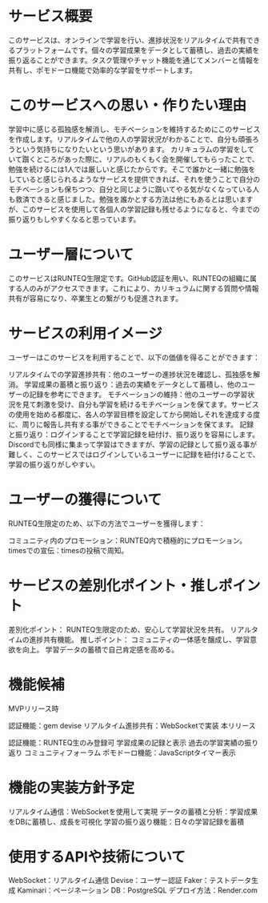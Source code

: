 # サービス概要
このサービスは、オンラインで学習を行い、進捗状況をリアルタイムで共有できるプラットフォームです。個々の学習成果をデータとして蓄積し、過去の実績を振り返ることができます。タスク管理やチャット機能を通じてメンバーと情報を共有し、ポモドーロ機能で効率的な学習をサポートします。

# このサービスへの思い・作りたい理由
学習中に感じる孤独感を解消し、モチベーションを維持するためにこのサービスを作成します。リアルタイムで他の人の学習状況がわかることで、自分も頑張ろうという気持ちになりたいという思いがあります。
カリキュラムの学習をしていて躓くところがあった際に、リアルのもくもく会を開催してもらったことで、勉強を続けるには1人では厳しいと感じたからです。そこで誰かと一緒に勉強をしていると感じられるようなサービスを提供できれば、それを使うことで自分のモチベーションも保ちつつ、自分と同じように躓いてやる気がなくなっている人も救済できると感じました。勉強を誰かとする方法は他にもあるとは思いますが、このサービスを使用して各個人の学習記録も残せるようになると、今までの振り返りもしやすくなると思っています。

# ユーザー層について
このサービスはRUNTEQ生限定です。GitHub認証を用い、RUNTEQの組織に属する人のみがアクセスできます。これにより、カリキュラムに関する質問や情報共有が容易になり、卒業生との繋がりも促進されます。

# サービスの利用イメージ
ユーザーはこのサービスを利用することで、以下の価値を得ることができます：

リアルタイムでの学習進捗共有：他のユーザーの進捗状況を確認し、孤独感を解消。
学習成果の蓄積と振り返り：過去の実績をデータとして蓄積し、他のユーザーの記録を参考にできます。
モチベーションの維持：他のユーザーの学習状況を見て刺激を受け、自分も学習を続けるモチベーションを保てます。サービスの使用を始める都度に、各人の学習目標を設定してから開始しそれを達成する度に、周りに報告し共有する事ができることでモチベーションを保てます。
記録と振り返り：ログインすることで学習記録を紐付け、振り返りを容易にします。
Discordでも同様に集まって学習はできますが、学習の記録として振り返る事が難しく、このサービスではログインしているユーザーに記録を紐付けることで、学習の振り返りがしやすい。

# ユーザーの獲得について
RUNTEQ生限定のため、以下の方法でユーザーを獲得します：

コミュニティ内のプロモーション：RUNTEQ内で積極的にプロモーション。
timesでの宣伝：timesの投稿で周知。

# サービスの差別化ポイント・推しポイント
差別化ポイント：
RUNTEQ生限定のため、安心して学習状況を共有。
リアルタイムの進捗共有機能。
推しポイント：
コミュニティの一体感を醸成し、学習意欲を向上。
学習データの蓄積で自己肯定感を高める。

# 機能候補
MVPリリース時

認証機能：gem devise
リアルタイム進捗共有：WebSocketで実装
本リリース

認証機能：RUNTEQ生のみ登録可
学習成果の記録と表示
過去の学習実績の振り返り
コミュニティフォーラム
ポモドーロ機能：JavaScriptタイマー表示

# 機能の実装方針予定
リアルタイム通信：WebSocketを使用して実現
データの蓄積と分析：学習成果をDBに蓄積し、成長を可視化
学習の振り返り機能：日々の学習記録を蓄積

# 使用するAPIや技術について
WebSocket：リアルタイム通信
Devise：ユーザー認証
Faker：テストデータ生成
Kaminari：ページネーション
DB：PostgreSQL
デプロイ方法：Render.com
